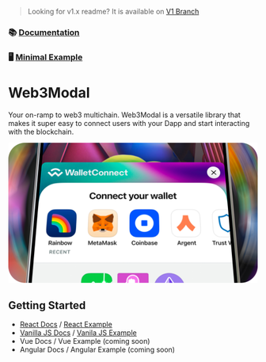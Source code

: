 > Looking for v1.x readme? It is available on [V1 Branch](https://github.com/WalletConnect/web3modal/tree/V1)

### 📚 [Documentation](https://docs.walletconnect.com/2.0/introduction/web3modal/about)

### 🖥️ [Minimal Example](https://web3modal-dev.pages.dev/)

# Web3Modal

Your on-ramp to web3 multichain. Web3Modal is a versatile library that makes it super easy to connect users with your Dapp and start interacting with the blockchain.

<p align="center">
  <img src="./.github/assets/header.png" alt="" border="0">
</p>

## Getting Started

- [React Docs](https://docs.walletconnect.com/2.0/introduction/web3modal/react/installation) / [React Example](./examples/react/)
- [Vanilla JS Docs](https://docs.walletconnect.com/2.0/web3modal/html-js/installation) / [Vanila JS Example](./examples/html/)
- Vue Docs / Vue Example (coming soon)
- Angular Docs / Angular Example (coming soon)
